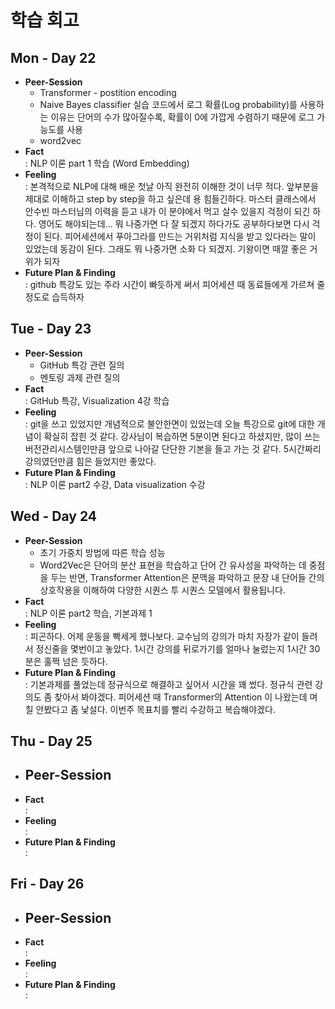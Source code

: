 # 학습 회고

## Mon - Day 22
- **Peer-Session**
    - Transformer - postition encoding
    - Naive Bayes classifier 실습 코드에서 로그 확률(Log probability)를 사용하는 이유는 단어의 수가 많아질수록, 확률이 0에 가깝게 수렴하기 때문에 로그 가능도를 사용
    - word2vec 
- **Fact**  
: NLP 이론 part 1 학습 (Word Embedding)
- **Feeling**  
: 본격적으로 NLP에 대해 배운 첫날 아직 완전히 이해한 것이 너무 적다. 앞부분을 제대로 이해하고 step by step을 하고 싶은데 용 힘들긴하다. 마스터 클래스에서 안수빈 마스터님의 이력을 듣고 내가 이 분야에서 먹고 살수 있을지 걱정이 되긴 하다. 영어도 해야되는데... 뭐 나중가면 다 잘 되겠지 하다가도 공부하다보면 다시 걱정이 된다. 피어세션에서 푸아그라를 만드는 거위처럼 지식을 받고 있다라는 말이 있었는데 동감이 된다. 그래도 뭐 나중가면 소화 다 되겠지. 기왕이면 때깔 좋은 거위가 되자
- **Future Plan & Finding**  
: github 특강도 있는 주라 시간이 빠듯하게 써서 피어세션 때 동료들에게 가르쳐 줄 정도로 습득하자

## Tue - Day 23
- **Peer-Session**  
    - GitHub 특강 관련 질의
    - 멘토링 과제 관련 질의
- **Fact**  
: GitHub 특강, Visualization 4강 학습
- **Feeling**  
: git을 쓰고 있었지만 개념적으로 불안한면이 있었는데 오늘 특강으로 git에 대한 개념이 확실히 잡힌 것 같다. 강사님이 복습하면 5분이면 된다고 하셨지만, 많이 쓰는 버전관리시스템인만큼 앞으로 나아갈 단단한 기본을 들고 가는 것 같다. 5시간짜리 강의였던만큼 힘은 들었지만 좋았다.
- **Future Plan & Finding**  
: NLP 이론 part2 수강, Data visualization 수강


## Wed - Day 24
- **Peer-Session**  
    - 초기 가중치 방법에 따른 학습 성능
    - Word2Vec은 단어의 분산 표현을 학습하고 단어 간 유사성을 파악하는 데 중점을 두는 반면, Transformer Attention은 문맥을 파악하고 문장 내 단어들 간의 상호작용을 이해하여 다양한 시퀀스 투 시퀀스 모델에서 활용됩니다.
- **Fact**  
: NLP 이론 part2 학습, 기본과제 1
- **Feeling**  
: 피곤하다. 어제 운동을 빡세게 했나보다. 교수님의 강의가 마치 자장가 같이 들려서 정신줄을 몇번이고 놓았다. 1시간 강의를 뒤로가기를 얼마나 눌렀는지 1시간 30분은 훌쩍 넘은 듯하다. 
- **Future Plan & Finding**  
: 기본과제를 풀었는데 정규식으로 해결하고 싶어서 시간을 꽤 썼다. 정규식 관련 강의도 좀 찾아서 봐야겠다. 피어세션 때 Transformer의 Attention 이 나왔는데 며칠 안봤다고 좀 낯설다. 이번주 목표치를 빨리 수강하고 복습해야겠다.


## Thu - Day 25
- **Peer-Session**  
    -
- **Fact**  
: 
- **Feeling**  
: 
- **Future Plan & Finding**  
: 


## Fri - Day 26
- **Peer-Session**  
    -
- **Fact**  
: 
- **Feeling**  
: 
- **Future Plan & Finding**  
: 



